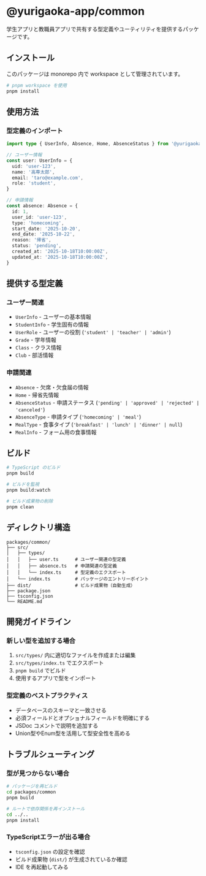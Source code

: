 # @yurigaoka-app/common

学生アプリと教職員アプリで共有する型定義やユーティリティを提供するパッケージです。

## インストール

このパッケージは monorepo 内で workspace として管理されています。

```bash
# pnpm workspace を使用
pnpm install
```

## 使用方法

### 型定義のインポート

```typescript
import type { UserInfo, Absence, Home, AbsenceStatus } from '@yurigaoka-app/common'

// ユーザー情報
const user: UserInfo = {
  uid: 'user-123',
  name: '高専太郎',
  email: 'taro@example.com',
  role: 'student',
}

// 申請情報
const absence: Absence = {
  id: 1,
  user_id: 'user-123',
  type: 'homecoming',
  start_date: '2025-10-20',
  end_date: '2025-10-22',
  reason: '帰省',
  status: 'pending',
  created_at: '2025-10-18T10:00:00Z',
  updated_at: '2025-10-18T10:00:00Z',
}
```

## 提供する型定義

### ユーザー関連

- `UserInfo` - ユーザーの基本情報
- `StudentInfo` - 学生固有の情報
- `UserRole` - ユーザーの役割 (`'student' | 'teacher' | 'admin'`)
- `Grade` - 学年情報
- `Class` - クラス情報
- `Club` - 部活情報

### 申請関連

- `Absence` - 欠席・欠食届の情報
- `Home` - 帰省先情報
- `AbsenceStatus` - 申請ステータス (`'pending' | 'approved' | 'rejected' | 'canceled'`)
- `AbsenceType` - 申請タイプ (`'homecoming' | 'meal'`)
- `MealType` - 食事タイプ (`'breakfast' | 'lunch' | 'dinner' | null`)
- `MealInfo` - フォーム用の食事情報

## ビルド

```bash
# TypeScript のビルド
pnpm build

# ビルドを監視
pnpm build:watch

# ビルド成果物の削除
pnpm clean
```

## ディレクトリ構造

```
packages/common/
├── src/
│   ├── types/
│   │   ├── user.ts      # ユーザー関連の型定義
│   │   ├── absence.ts   # 申請関連の型定義
│   │   └── index.ts     # 型定義のエクスポート
│   └── index.ts         # パッケージのエントリーポイント
├── dist/                # ビルド成果物（自動生成）
├── package.json
├── tsconfig.json
└── README.md
```

## 開発ガイドライン

### 新しい型を追加する場合

1. `src/types/` 内に適切なファイルを作成または編集
2. `src/types/index.ts` でエクスポート
3. `pnpm build` でビルド
4. 使用するアプリで型をインポート

### 型定義のベストプラクティス

- データベースのスキーマと一致させる
- 必須フィールドとオプショナルフィールドを明確にする
- JSDoc コメントで説明を追加する
- Union型やEnum型を活用して型安全性を高める

## トラブルシューティング

### 型が見つからない場合

```bash
# パッケージを再ビルド
cd packages/common
pnpm build

# ルートで依存関係を再インストール
cd ../..
pnpm install
```

### TypeScriptエラーが出る場合

- `tsconfig.json` の設定を確認
- ビルド成果物 (`dist/`) が生成されているか確認
- IDE を再起動してみる
